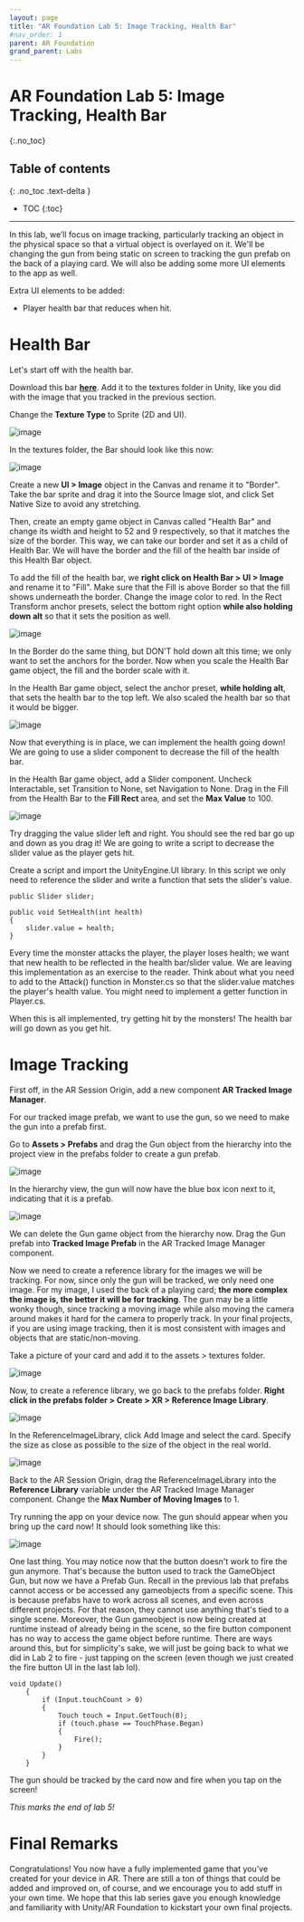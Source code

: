 ```yaml
---
layout: page
title: "AR Foundation Lab 5: Image Tracking, Health Bar"
#nav_order: 1
parent: AR Foundation
grand_parent: Labs
---
```

# AR Foundation Lab 5: Image Tracking, Health Bar
{:.no_toc}

## Table of contents
{: .no_toc .text-delta }

- TOC
{:toc}

---

In this lab, we’ll focus on image tracking, particularly tracking an object in the physical space so that a virtual object is overlayed on it. We'll be changing the gun from being static on screen to tracking the gun prefab on the back of a playing card. We will also be adding some more UI elements to the app as well.

Extra UI elements to be added:

- Player health bar that reduces when hit.

# Health Bar

Let's start off with the health bar.

Download this bar [**here**](https://drive.google.com/file/d/1QeEUII5GmR9BPEpLx9a2GrYDhcDINe0e/view). Add it to the textures folder in Unity, like you did with the image that you tracked in the previous section.

Change the **Texture Type** to Sprite (2D and UI).

![image](/assets/images/ar%20foundation/lab5/bar%20inspector.png)

In the textures folder, the Bar should look like this now: 

![image](/assets/images/ar%20foundation/lab5/bar.png)

Create a new **UI > Image** object in the Canvas and rename it to "Border". Take the bar sprite and drag it into the Source Image slot, and click Set Native Size to avoid any stretching.

Then, create an empty game object in Canvas called "Health Bar" and change its width and height to 52 and 9 respectively, so that it matches the size of the border. This way, we can take our border and set it as a child of Health Bar. We will have the border and the fill of the health bar inside of this Health Bar object.

To add the fill of the health bar, we **right click on Health Bar > UI > Image** and rename it to "Fill". Make sure that the Fill is above Border so that the fill shows underneath the border. Change the image color to red. In the Rect Transform anchor presets, select the bottom right option **while also holding down alt** so that it sets the position as well.

![image](/assets/images/ar%20foundation/lab5/rect%20transform%20fill_0.png)

In the Border do the same thing, but DON'T hold down alt this time; we only want to set the anchors for the border. Now when you scale the Health Bar game object, the fill and the border scale with it.

In the Health Bar game object, select the anchor preset, **while holding alt**, that sets the health bar to the top left. We also scaled the health bar so that it would be bigger.

![image](/assets/images/ar%20foundation/lab5/health%20transform.png)

Now that everything is in place, we can implement the health going down! We are going to use a slider component to decrease the fill of the health bar.

In the Health Bar game object, add a Slider component. Uncheck Interactable, set Transition to None, set Navigation to None. Drag in the Fill from the Health Bar to the **Fill Rect** area, and set the **Max Value** to 100.

![image](/assets/images/ar%20foundation/lab5/slider.png)

Try dragging the value slider left and right. You should see the red bar go up and down as you drag it! We are going to write a script to decrease the slider value as the player gets hit.

Create a script and import the UnityEngine.UI library. In this script we only need to reference the slider and write a function that sets the slider's value.

    public Slider slider;

    public void SetHealth(int health)
    {
        slider.value = health;
    }

Every time the monster attacks the player, the player loses health; we want that new health to be reflected in the health bar/slider value. We are leaving this implementation as an exercise to the reader. Think about what you need to add to the Attack() function in Monster.cs so that the slider.value matches the player's health value. You might need to implement a getter function in Player.cs.

When this is all implemented, try getting hit by the monsters! The health bar will go down as you get hit.

# Image Tracking

First off, in the AR Session Origin, add a new component **AR Tracked Image Manager**.

For our tracked image prefab, we want to use the gun, so we need to make the gun into a prefab first.

Go to **Assets > Prefabs** and drag the Gun object from the hierarchy into the project view in the prefabs folder to create a gun prefab. 

![image](/assets/images/ar%20foundation/lab5/Gun%20prefab.png)

In the hierarchy view, the gun will now have the blue box icon next to it, indicating that it is a prefab.

![image](/assets/images/ar%20foundation/lab5/gun%20prefab%20hierarchy.png)

We can delete the Gun game object from the hierarchy now. Drag the Gun prefab into **Tracked Image Prefab** in the AR Tracked Image Manager component.

Now we need to create a reference library for the images we will be tracking. For now, since only the gun will be tracked, we only need one image. For my image, I used the back of a playing card; **the more complex the image is, the better it will be for tracking**. The gun may be a little wonky though, since tracking a moving image while also moving the camera around makes it hard for the camera to properly track. In your final projects, if you are using image tracking, then it is most consistent with images and objects that are static/non-moving.

Take a picture of your card and add it to the assets > textures folder.

![image](/assets/images/ar%20foundation/lab5/texture%20card.png)

Now, to create a reference library, we go back to the prefabs folder. **Right click in the prefabs folder > Create > XR > Reference Image Library**.

![image](/assets/images/ar%20foundation/lab5/reference%20lib.png)

In the ReferenceImageLibrary, click Add Image and select the card. Specify the size as close as possible to the size of the object in the real world.

![image](/assets/images/ar%20foundation/lab5/card%20size.png)

Back to the AR Session Origin, drag the ReferenceImageLibrary into the **Reference Library** variable under the AR Tracked Image Manager component. Change the **Max Number of Moving Images** to 1.

Try running the app on your device now. The gun should appear when you bring up the card now! It should look something like this:

![image](/assets/images/ar%20foundation/lab5/screenshot.jpg)

One last thing. You may notice now that the button doesn't work to fire the gun anymore. That's because the button used to track the GameObject Gun, but now we have a Prefab Gun. Recall in the previous lab that prefabs cannot access or be accessed any gameobjects from a specific scene. This is because prefabs have to work across all scenes, and even across different projects. For that reason, they cannot use anything that's tied to a single scene. Moreover, the Gun gameobject is now being created at runtime instead of already being in the scene, so the fire button component has no way to access the game object before runtime. There are ways around this, but for simplicity's sake, we will just be going back to what we did in Lab 2 to fire - just tapping on the screen (even though we just created the fire button UI in the last lab lol).

    void Update()
        {
            if (Input.touchCount > 0)
            {
                Touch touch = Input.GetTouch(0);
                if (touch.phase == TouchPhase.Began)
                {
                    Fire();
                }
            }
        }

The gun should be tracked by the card now and fire when you tap on the screen!

*This marks the end of lab 5!*

# Final Remarks 

Congratulations! You now have a fully implemented game that you’ve created for your device in AR. There are still a ton of things that could be added and improved on, of course, and we encourage you to add stuff in your own time. We hope that this lab series gave you enough knowledge and familiarity with Unity/AR Foundation to kickstart your own final projects.